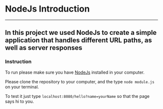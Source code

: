 # NodeJs Introduction
---

## In this project we used NodeJs to create a simple application that handles different URL paths, as well as server responses

### Instruction

To run please make sure you have [NodeJs](https://linuxize.com/post/how-to-install-node-js-on-ubuntu-18.04/) installed in your computer.

Please clone the repository to your computer, and the type `node module.js` on your terminal.

To test it just type `localhost:8080/hello?name=yourName` so that the page says hi to you.
